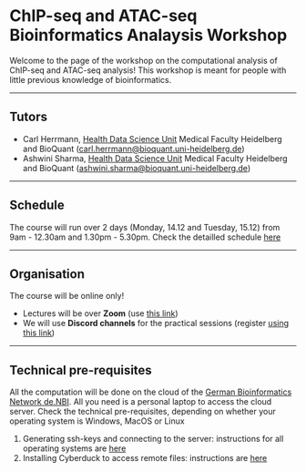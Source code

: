 # ChIP-seq and ATAC-seq Bioinformatics Analaysis Workshop

Welcome to the page of the workshop on the computational analysis of ChIP-seq and ATAC-seq analysis! This workshop is meant for people with little previous knowledge of bioinformatics.

******
## Tutors

* Carl Herrmann, [Health Data Science Unit](https://www.hdsu.org/) Medical Faculty Heidelberg and BioQuant (carl.herrmann@bioquant.uni-heidelberg.de)
* Ashwini Sharma, [Health Data Science Unit](https://www.hdsu.org/) Medical Faculty Heidelberg and BioQuant (ashwini.sharma@bioquant.uni-heidelberg.de)


********
## Schedule

The course will run over 2 days (Monday, 14.12 and Tuesday, 15.12) from 9am - 12.30am and 1.30pm - 5.30pm.
Check the detailled schedule [here](./schedule.md)

*********
## Organisation

The course will be online only! 
* Lectures will be over **Zoom** (use [this link]())
* We will use **Discord channels** for the practical sessions (register [using this link](https://discord.gg/xNpc66eZbW))

**********
## Technical pre-requisites

All the computation will be done on the cloud of the [German Bioinformatics Network de.NBI](https://www.denbi.de/). All you need is a personal laptop to access the cloud server. Check the technical pre-requisites, depending on whether your operating system is Windows, MacOS or Linux

1. Generating ssh-keys and connecting to the server: instructions for all operating systems are [here](./ssh.md)
2. Installing Cyberduck to access remote files: instructions are [here](./cyberduck.md)